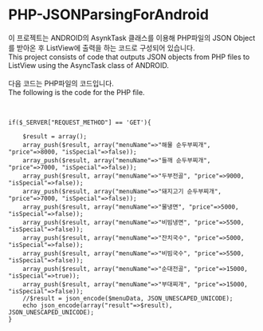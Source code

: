 # PHP-JSONParsingForAndroid

이 프로젝트는 ANDROID의 AsynkTask 클래스를 이용해 PHP파일의 JSON Object를 받아온 후 ListView에 출력을 하는 코드로 구성되어 있습니다.<BR>
This project consists of code that outputs JSON objects from PHP files to ListView using the AsyncTask class of ANDROID.
<br>
<br>
다음 코드는 PHP파일의 코드입니다.<br>
The following is the code for the PHP file.

<br>

    if($_SERVER["REQUEST_METHOD"] == 'GET'){
    
        $result = array();
        array_push($result, array("menuName"=>"해물 순두부찌개", "price"=>8000, "isSpecial"=>false));
        array_push($result, array("menuName"=>"들깨 순두부찌개", "price"=>7000, "isSpecial"=>false));
        array_push($result, array("menuName"=>"두부전골", "price"=>9000, "isSpecial"=>false));
        array_push($result, array("menuName"=>"돼지고기 순두부찌개", "price"=>7000, "isSpecial"=>false));
        array_push($result, array("menuName"=>"물냉면", "price"=>5000, "isSpecial"=>false));
        array_push($result, array("menuName"=>"비빔냉면", "price"=>5500, "isSpecial"=>false));
        array_push($result, array("menuName"=>"잔치국수", "price"=>5000, "isSpecial"=>false));
        array_push($result, array("menuName"=>"비빔국수", "price"=>5500, "isSpecial"=>false));
        array_push($result, array("menuName"=>"순대전골", "price"=>15000, "isSpecial"=>true));
        array_push($result, array("menuName"=>"부대찌개", "price"=>15000, "isSpecial"=>false));
        //$result = json_encode($menuData, JSON_UNESCAPED_UNICODE);
        echo json_encode(array("result"=>$result), JSON_UNESCAPED_UNICODE);
    }

